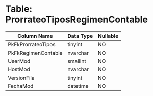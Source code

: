 # Table: ProrrateoTiposRegimenContable

| Column Name | Data Type | Nullable |
|-------------|-----------|----------|
| PkFkProrrateoTipos | tinyint | NO |
| PkFkRegimenContable | nvarchar | NO |
| UserMod | smallint | NO |
| HostMod | nvarchar | NO |
| VersionFila | tinyint | NO |
| FechaMod | datetime | NO |
